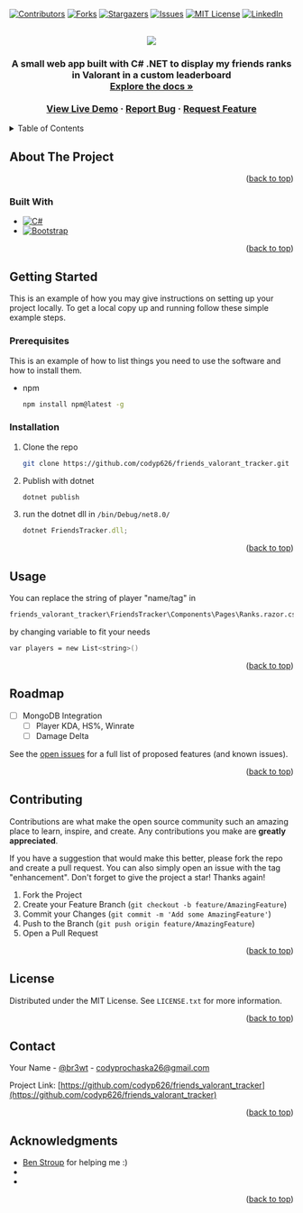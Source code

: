 <!-- Improved compatibility of back to top link: See: https://github.com/othneildrew/Best-README-Template/pull/73 -->
<a name="readme-top"></a>
<!--
*** Thanks for checking out the Best-README-Template. If you have a suggestion
*** that would make this better, please fork the repo and create a pull request
*** or simply open an issue with the tag "enhancement".
*** Don't forget to give the project a star!
*** Thanks again! Now go create something AMAZING! :D
-->



<!-- PROJECT SHIELDS -->
<!--
*** I'm using markdown "reference style" links for readability.
*** Reference links are enclosed in brackets [ ] instead of parentheses ( ).
*** See the bottom of this document for the declaration of the reference variables
*** for contributors-url, forks-url, etc. This is an optional, concise syntax you may use.
*** https://www.markdownguide.org/basic-syntax/#reference-style-links
-->
[![Contributors][contributors-shield]][contributors-url]
[![Forks][forks-shield]][forks-url]
[![Stargazers][stars-shield]][stars-url]
[![Issues][issues-shield]][issues-url]
[![MIT License][license-shield]][license-url]
[![LinkedIn][linkedin-shield]][linkedin-url]



<!-- PROJECT LOGO -->
<br />
<div align="center">
  <a href="https://github.com/codyp626/friends_valorant_tracker">
  <img src="https://static.wikia.nocookie.net/valorant/images/1/1a/Radiant_Rank.png/revision/latest/thumbnail/width/360/height/360?cb=20200623203621">
  </a>

<h3 align="center"Valorant Leaderboard</h3>

  <p align="center">
    A small web app built with C# .NET to display my friends ranks in Valorant in a custom leaderboard 
    <br />
    <a href="https://github.com/codyp626/friends_valorant_tracker"><strong>Explore the docs »</strong></a>
    <br />
    <br />
    <a href="http://brewt.net/rank">View Live Demo</a>
    ·
    <a href="https://github.com/codyp626/friends_valorant_tracker/issues/new?labels=bug&template=bug-report---.md">Report Bug</a>
    ·
    <a href="https://github.com/codyp626/friends_valorant_tracker/issues/new?labels=enhancement&template=feature-request---.md">Request Feature</a>
  </p>
</div>



<!-- TABLE OF CONTENTS -->
<details>
  <summary>Table of Contents</summary>
  <ol>
    <li>
      <a href="#about-the-project">About The Project</a>
      <ul>
        <li><a href="#built-with">Built With</a></li>
      </ul>
    </li>
    <li>
      <a href="#getting-started">Getting Started</a>
      <ul>
        <li><a href="#prerequisites">Prerequisites</a></li>
        <li><a href="#installation">Installation</a></li>
      </ul>
    </li>
    <li><a href="#usage">Usage</a></li>
    <li><a href="#roadmap">Roadmap</a></li>
    <li><a href="#contributing">Contributing</a></li>
    <li><a href="#license">License</a></li>
    <li><a href="#contact">Contact</a></li>
    <li><a href="#acknowledgments">Acknowledgments</a></li>
  </ol>
</details>



<!-- ABOUT THE PROJECT -->
## About The Project

<p align="right">(<a href="#readme-top">back to top</a>)</p>



### Built With


* [![C#][Csharp.com]][csharp-url]
* [![Bootstrap][Bootstrap.com]][Bootstrap-url]

<p align="right">(<a href="#readme-top">back to top</a>)</p>



<!-- GETTING STARTED -->
## Getting Started

This is an example of how you may give instructions on setting up your project locally.
To get a local copy up and running follow these simple example steps.

### Prerequisites

This is an example of how to list things you need to use the software and how to install them.
* npm
  ```sh
  npm install npm@latest -g
  ```

### Installation

1. Clone the repo
   ```sh
   git clone https://github.com/codyp626/friends_valorant_tracker.git
   ```
3. Publish with dotnet
   ```sh
   dotnet publish
   ```
4. run the dotnet dll in `/bin/Debug/net8.0/`
   ```js
   dotnet FriendsTracker.dll;
   ```

<p align="right">(<a href="#readme-top">back to top</a>)</p>



<!-- USAGE EXAMPLES -->
## Usage

You can replace the string of player "name/tag" in 
   ```sh
   friends_valorant_tracker\FriendsTracker\Components\Pages\Ranks.razor.cs
   ```
by changing variable to fit your needs
```sh
var players = new List<string>()
```

<p align="right">(<a href="#readme-top">back to top</a>)</p>



<!-- ROADMAP -->
## Roadmap

- [ ] MongoDB Integration
    - [ ] Player KDA, HS%, Winrate
  - [ ] Damage Delta

See the [open issues](https://github.com/codyp626/friends_valorant_tracker/issues) for a full list of proposed features (and known issues).

<p align="right">(<a href="#readme-top">back to top</a>)</p>



<!-- CONTRIBUTING -->
## Contributing

Contributions are what make the open source community such an amazing place to learn, inspire, and create. Any contributions you make are **greatly appreciated**.

If you have a suggestion that would make this better, please fork the repo and create a pull request. You can also simply open an issue with the tag "enhancement".
Don't forget to give the project a star! Thanks again!

1. Fork the Project
2. Create your Feature Branch (`git checkout -b feature/AmazingFeature`)
3. Commit your Changes (`git commit -m 'Add some AmazingFeature'`)
4. Push to the Branch (`git push origin feature/AmazingFeature`)
5. Open a Pull Request

<p align="right">(<a href="#readme-top">back to top</a>)</p>



<!-- LICENSE -->
## License

Distributed under the MIT License. See `LICENSE.txt` for more information.

<p align="right">(<a href="#readme-top">back to top</a>)</p>



<!-- CONTACT -->
## Contact

Your Name - [@br3wt](https://twitter.com/br3wt) - codyprochaska26@gmail.com

Project Link: [https://github.com/codyp626/friends_valorant_tracker](https://github.com/codyp626/friends_valorant_tracker)

<p align="right">(<a href="#readme-top">back to top</a>)</p>



<!-- ACKNOWLEDGMENTS -->
## Acknowledgments

* [Ben Stroup](https://github.com/bstroup3) for helping me :)
* []()
* []()

<p align="right">(<a href="#readme-top">back to top</a>)</p>



<!-- MARKDOWN LINKS & IMAGES -->
<!-- https://www.markdownguide.org/basic-syntax/#reference-style-links -->
[contributors-shield]: https://img.shields.io/github/contributors/codyp626/friends_valorant_tracker.svg?style=for-the-badge
[contributors-url]: https://github.com/codyp626/friends_valorant_tracker/graphs/contributors
[forks-shield]: https://img.shields.io/github/forks/codyp626/friends_valorant_tracker.svg?style=for-the-badge
[forks-url]: https://github.com/codyp626/friends_valorant_tracker/network/members
[stars-shield]: https://img.shields.io/github/stars/codyp626/friends_valorant_tracker.svg?style=for-the-badge
[stars-url]: https://github.com/codyp626/friends_valorant_tracker/stargazers
[issues-shield]: https://img.shields.io/github/issues/codyp626/friends_valorant_tracker.svg?style=for-the-badge
[issues-url]: https://github.com/codyp626/friends_valorant_tracker/issues
[license-shield]: https://img.shields.io/github/license/codyp626/friends_valorant_tracker.svg?style=for-the-badge
[license-url]: https://github.com/codyp626/friends_valorant_tracker/blob/master/LICENSE.txt
[linkedin-shield]: https://img.shields.io/badge/-LinkedIn-black.svg?style=for-the-badge&logo=linkedin&colorB=555
[linkedin-url]: https://linkedin.com/in/cody-prochaska
[product-screenshot]: images/screenshot.png
[Next.js]: https://img.shields.io/badge/next.js-000000?style=for-the-badge&logo=nextdotjs&logoColor=white
[Next-url]: https://nextjs.org/
[React.js]: https://img.shields.io/badge/React-20232A?style=for-the-badge&logo=react&logoColor=61DAFB
[React-url]: https://reactjs.org/
[Vue.js]: https://img.shields.io/badge/Vue.js-35495E?style=for-the-badge&logo=vuedotjs&logoColor=4FC08D
[Vue-url]: https://vuejs.org/
[Angular.io]: https://img.shields.io/badge/Angular-DD0031?style=for-the-badge&logo=angular&logoColor=white
[Angular-url]: https://angular.io/
[Svelte.dev]: https://img.shields.io/badge/Svelte-4A4A55?style=for-the-badge&logo=svelte&logoColor=FF3E00
[Svelte-url]: https://svelte.dev/
[Laravel.com]: https://img.shields.io/badge/Laravel-FF2D20?style=for-the-badge&logo=laravel&logoColor=white
[Laravel-url]: https://laravel.com
[Bootstrap.com]: https://img.shields.io/badge/Bootstrap-563D7C?style=for-the-badge&logo=bootstrap&logoColor=white
[Bootstrap-url]: https://getbootstrap.com
[Csharp.com]: https://img.shields.io/badge/Csharp-89CFF0?style=for-the-badge&logo=bootstrap&logoColor=black
[csharp-url]: https://dotnet.microsoft.com/en-us/languages/csharp
[JQuery.com]: https://img.shields.io/badge/jQuery-0769AD?style=for-the-badge&logo=jquery&logoColor=white
[JQuery-url]: https://jquery.com 
